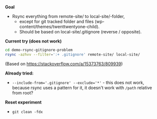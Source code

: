 
**Goal**

- Rsync everything from remote-site/ to local-site/-folder, 
    - except for git tracked folder and files (wp-content/themes/twenttwentyone-child). 
    - Should be based on local-site/.gitignore (reverse / opposite).

**Current try (does not work)**

```bash
cd demo-rsync-gitignore-problem
rsync -azhvv --filter=':+ .gitignore' remote-site/ local-site/
```

(Based on https://stackoverflow.com/a/15373763/809939)

**Already tried:**

- `--include-from='.gitignore' --exclude='*'` - this does not work, because rsync uses a pattern for it, it doesn't work with `/path` relative from root?


**Reset experiment**

- `git clean -fdx`